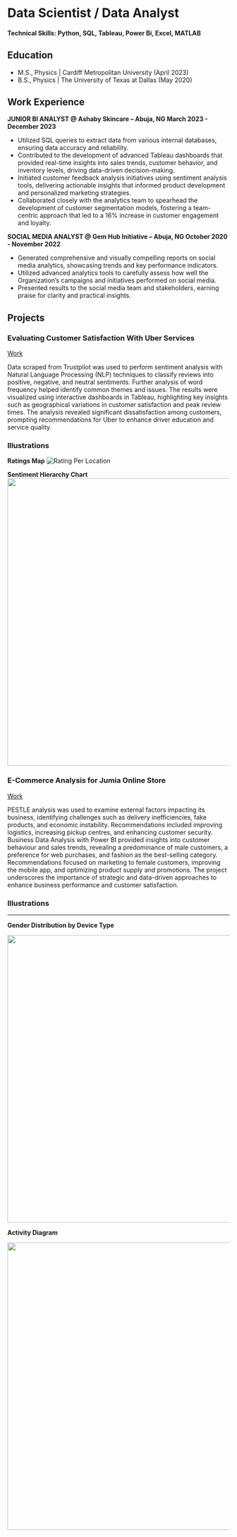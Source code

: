 
# Data Scientist / Data Analyst

#### Technical Skills: Python, SQL, Tableau, Power Bi, Excel, MATLAB

## Education

 - M.S., Physics | Cardiff Metropolitan University (April 2023)
 - B.S., Physics | The University of Texas at Dallas (May 2020)

## Work Experience

**JUNIOR BI ANALYST @ Ashaby Skincare – Abuja, NG 	March 2023 - December 2023**

- Utilized SQL queries to extract data from various internal databases, ensuring data accuracy and reliability.
- Contributed to the development of advanced Tableau dashboards that provided real-time insights into sales trends, customer behavior, and inventory levels, driving data-driven decision-making.
- Initiated customer feedback analysis initiatives using sentiment analysis tools, delivering actionable insights that informed product development and personalized marketing strategies.
- Collaborated closely with the analytics team to spearhead the development of customer segmentation models, fostering a team-centric approach that led to a 16% increase in customer engagement and loyalty.

**SOCIAL MEDIA ANALYST @ Gem Hub Initiative – Abuja, NG	October 2020 - November 2022**
 
- Generated comprehensive and visually compelling reports on social media analytics, showcasing trends and key performance indicators.
- Utilized advanced analytics tools to carefully assess how well the Organization’s campaigns and initiatives performed on social media.
- Presented results to the social media team and stakeholders, earning praise for clarity and practical insights.

## Projects
### Evaluating Customer Satisfaction With Uber Services
[Work]()

Data scraped from Trustpilot was used to perform sentiment analysis with Natural Language Processing (NLP) techniques to classify reviews into positive, negative, and neutral sentiments. Further analysis of word frequency helped identify common themes and issues. The results were visualized using interactive dashboards in Tableau, highlighting key insights such as geographical variations in customer satisfaction and peak review times. The analysis revealed significant dissatisfaction among customers, prompting recommendations for Uber to enhance driver education and service quality. 

### Illustrations 

**Ratings Map**
![Rating Per Location](https://github.com/SukiJaja/Portfolio/assets/171612334/09236139-5249-4f21-967e-a0536254341d)


**Sentiment Hierarchy Chart**
<img src="https://github.com/SukiJaja/Portfolio/assets/171612334/f1542a86-a636-4555-8a56-d066eeb7d591" width="650" />



### E-Commerce Analysis for Jumia Online Store
[Work]()

PESTLE analysis was used to examine external factors impacting its business, identifying challenges such as delivery inefficiencies, fake products, and economic instability. Recommendations included improving logistics, increasing pickup centres, and enhancing customer security. Business Data Analysis with Power BI provided insights into customer behaviour and sales trends, revealing a predominance of male customers, a preference for web purchases, and fashion as the best-selling category. Recommendations focused on marketing to female customers, improving the mobile app, and optimizing product supply and promotions. The project underscores the importance of strategic and data-driven approaches to enhance business performance and customer satisfaction.

### Illustrations
---

**Gender Distribution by Device Type**

<img src="https://github.com/SukiJaja/Portfolio/assets/171612334/a66ad246-68a0-468a-980b-241856b865bf" width="650" />




**Activity Diagram**

<img src="https://github.com/SukiJaja/Portfolio/assets/171612334/96f783bc-bfb8-4668-9ae4-181fb3a053f0" width="650" />



